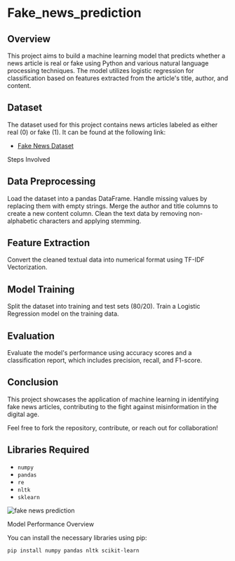 # Fake_news_prediction

## Overview

This project aims to build a machine learning model that predicts whether a news article is real or fake using Python and various natural language processing techniques. The model utilizes logistic regression for classification based on features extracted from the article's title, author, and content.

## Dataset

The dataset used for this project contains news articles labeled as either real (0) or fake (1). It can be found at the following link:
- [Fake News Dataset](https://www.kaggle.com/c/fake-news/data)

 Steps Involved

## Data Preprocessing

Load the dataset into a pandas DataFrame.
Handle missing values by replacing them with empty strings.
Merge the author and title columns to create a new content column.
Clean the text data by removing non-alphabetic characters and applying stemming.

## Feature Extraction

Convert the cleaned textual data into numerical format using TF-IDF Vectorization.

## Model Training

Split the dataset into training and test sets (80/20).
Train a Logistic Regression model on the training data.

## Evaluation

Evaluate the model's performance using accuracy scores and a classification report, which includes precision, recall, and F1-score.

## Conclusion
This project showcases the application of machine learning in identifying fake news articles, contributing to the fight against misinformation in the digital age.

Feel free to fork the repository, contribute, or reach out for collaboration!

## Libraries Required

- `numpy`
- `pandas`
- `re`
- `nltk`
- `sklearn`

  

![fake news prediction](https://github.com/user-attachments/assets/8df2bbc4-0787-46b0-befd-3ad1953e57df)

Model Performance Overview

You can install the necessary libraries using pip:

```bash
pip install numpy pandas nltk scikit-learn

